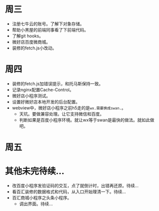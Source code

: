 # 周三
* 注册七牛云的账号。了解下对象存储。
* 帮助小黑屋的前端同事看了下前端代码。
* 了解git hooks。
* 微好店百度微商城。
* 装修的fetch.js小改动。

# 周四
* 装修的fetch.js加错误提示，和托马斯保持一致。
* 记录nginx配置Cache-Control。
* 微好店小程序测试。
* 设置好微好店本地开发的后台配置。
* webview中，微好店小程序之前h5走的是```wx.需要换成swan.```。
    - 天坑。要做兼容处理。让它支持微信和百度。
    - 判断如果是百度小程序环境。就让wx等于swan是最快的做法。就如此做吧。

# 周五

# 其他未完待续...
* 改百度小程序发验证码的交互，点了就倒计时，出错再还原。待续...
* 看百汇装修的数据格式和代码，从入口开始理清一下。待续...
* 百汇商城小程序之头条小程序。
    - 调出界面。待续...
